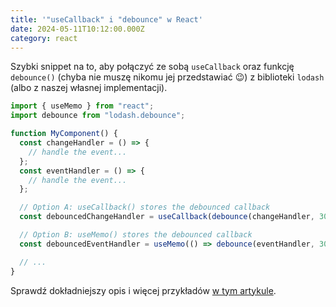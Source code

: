 ```yaml
---
title: '"useCallback" i "debounce" w React'
date: 2024-05-11T10:12:00.000Z
category: react
---
```


Szybki snippet na to, aby połączyć ze sobą `useCallback` oraz funkcję `debounce()` (chyba nie muszę nikomu jej przedstawiać 😉) z biblioteki `lodash` (albo z naszej własnej implementacji).

```typescript
import { useMemo } from "react";
import debounce from "lodash.debounce";

function MyComponent() {
  const changeHandler = () => {
    // handle the event...
  };
  const eventHandler = () => {
    // handle the event...
  };

  // Option A: useCallback() stores the debounced callback
  const debouncedChangeHandler = useCallback(debounce(changeHandler, 300), []);

  // Option B: useMemo() stores the debounced callback
  const debouncedEventHandler = useMemo(() => debounce(eventHandler, 300), []);

  // ...
}
```

Sprawdź dokładniejszy opis i więcej przykładów [w tym artykule](https://dmitripavlutin.com/react-throttle-debounce/).
